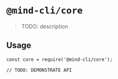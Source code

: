 # `@mind-cli/core`

> TODO: description

## Usage

```
const core = require('@mind-cli/core');

// TODO: DEMONSTRATE API
```
